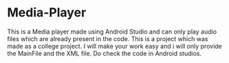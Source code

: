 # Media-Player
This is a Media player made using Android Studio and can only play audio files which are already present in the code. This is a project which was made as a college project. I will make your work easy and i will only provide the MainFile and the XML file. Do check the code in Android studios.
